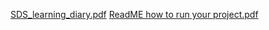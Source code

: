 [SDS_learning_diary.pdf](https://github.com/user-attachments/files/16042708/SDS_learning_diary.pdf)
[ReadME how to run your project.pdf](https://github.com/user-attachments/files/16042704/ReadME.how.to.run.your.project.pdf)

